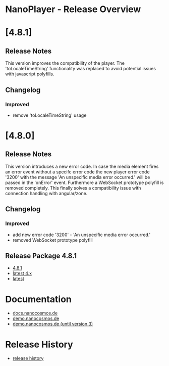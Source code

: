 # NanoPlayer - Release Overview

# [4.8.1]

## Release Notes

This version improves the compatibility of the player. The 'toLocaleTimeString' functionality was replaced to avoid potential issues with javascript polyfills.

## Changelog

### Improved

- remove 'toLocaleTimeString' usage

# [4.8.0]

## Release Notes

This version introduces a new error code. In case the media element fires an error event without a specifc error code the new player error code '3200' with the message 'An unspecific media error occurred.' will be passed in the 'onError' event. Furthermore a WebSocket prototype polyfill is removed completely. This finally solves a compatibility issue with connection handling with angular/zone.

## Changelog

### Improved

- add new error code '3200' - 'An unspecific media error occurred.'
- removed WebSocket prototype polyfill

## Release Package 4.8.1

* [4.8.1](https://files.nanocosmos.de/index.php/s/3QDttrE3fA44NF5)
* [latest 4.x](https://files.nanocosmos.de/index.php/s/4nndC45mcB6oSa6)
* [latest](https://files.nanocosmos.de/index.php/s/2tpCzgRjNEZDzeP)

# Documentation

* [docs.nanocosmos.de](https://docs.nanocosmos.de/docs/nanoplayer/nanoplayer_api/)
* [demo.nanocosmos.de](https://demo.nanocosmos.de/nanoplayer/docs/nanoplayer/)
* [demo.nanocosmos.de (until version 3)](https://demo.nanocosmos.de/nanoplayer/docs/nanoplayer3/)

# Release History

* [release history](https://demo.nanocosmos.de/nanoplayer/docs/nanoplayer/release-history.html) 